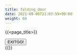 ```yaml
---
title: folding_door
date: 2021-09-06T21:03:59+09:00
weight: 60
---
```

{{<page_title>}}
<div id="folding_door">
  <button><span class="label-1">EXIT</span><span class="label-2">GO!</span></button>
</div>
{{<footer_relative>}}

